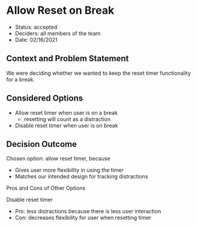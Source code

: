 # Allow Reset on Break

* Status: accepted
* Deciders: all members of the team
* Date: 02/16/2021

## Context and Problem Statement

We were deciding whether we wanted to keep the reset timer functionality for a break.

## Considered Options

* Allow reset timer when user is on a break
  - resetting will count as a distraction
* Disable reset timer when user is on break

## Decision Outcome

Chosen option: allow reset timer, because

* Gives user more flexibility in using the timer
* Matches our intended design for tracking distractions

Pros and Cons of Other Options

Disable reset timer

* Pro: less distractions because there is less user interaction
* Con: decreases flexibility for user when resetting timer
